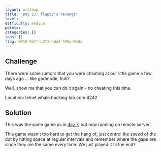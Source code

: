 ```yaml
---
layout: writeup
title: 'Day 13: flappy’s revenge'
level:
difficulty: medium
points:
categories: []
tags: []
flag: HV18-9hYf-LSY1-hWdZ-496n-Mbda
---
```

## Challenge

There were some rumors that you were cheating at our little game a few
days ago ... like godmode, huh?

Well, show me that you can do it again - no cheating this time.

Location: telnet whale.hacking-lab.com 4242

## Solution

This was the same game as in [day 7](#day-07-flappy.pl), but now running
on remote server.

This game wasn't too hard to get the hang of, just control the speed of
the dot by hitting space at regular intervals and remember where the
gaps are since they are the same every time. We just played it til the
end?

